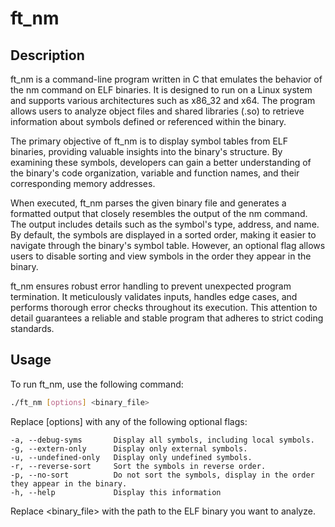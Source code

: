 # ft_nm

## Description

ft_nm is a command-line program written in C that emulates the behavior of the nm command on ELF binaries. It is designed to run on a Linux system and supports various architectures such as x86_32 and x64. The program allows users to analyze object files and shared libraries (.so) to retrieve information about symbols defined or referenced within the binary.

The primary objective of ft_nm is to display symbol tables from ELF binaries, providing valuable insights into the binary's structure. By examining these symbols, developers can gain a better understanding of the binary's code organization, variable and function names, and their corresponding memory addresses.

When executed, ft_nm parses the given binary file and generates a formatted output that closely resembles the output of the nm command. The output includes details such as the symbol's type, address, and name. By default, the symbols are displayed in a sorted order, making it easier to navigate through the binary's symbol table. However, an optional flag allows users to disable sorting and view symbols in the order they appear in the binary.

ft_nm ensures robust error handling to prevent unexpected program termination. It meticulously validates inputs, handles edge cases, and performs thorough error checks throughout its execution. This attention to detail guarantees a reliable and stable program that adheres to strict coding standards.

## Usage

To run ft_nm, use the following command:

```bash
./ft_nm [options] <binary_file>
```

Replace [options] with any of the following optional flags:

    -a, --debug-syms       Display all symbols, including local symbols.
    -g, --extern-only      Display only external symbols.
    -u, --undefined-only   Display only undefined symbols.
    -r, --reverse-sort     Sort the symbols in reverse order.
    -p, --no-sort          Do not sort the symbols, display in the order they appear in the binary.
    -h, --help             Display this information

Replace <binary_file> with the path to the ELF binary you want to analyze.
